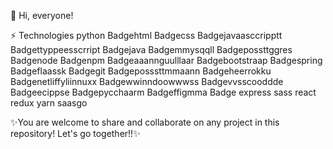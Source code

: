 🖖 Hi, everyone!

⚡ Technologies
python Badgehtml Badgecss Badgejavaasccripptt Badgettyppeesscrript Badgejava Badgemmysqqll Badgepossttggres Badgenode Badgenpm Badgeaaannguulllaar Badgebootstraap Badgespring Badgeflaassk Badgegit Badgeposssttmmaann Badgeheerrokku Badgenetliffyliinnuxx Badgewwinndoowwwss Badgevvsscooddde Badgeecippse Badgepycchaarm Badgeffigmma Badge express sass react redux yarn saasgo

✨You are welcome to share and collaborate on any project in this repository! Let's go together!!✨
